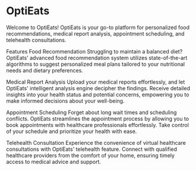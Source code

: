 # OptiEats
Welcome to OptiEats! OptiEats is your go-to platform for personalized food recommendations, medical report analysis, appointment scheduling, and telehealth consultations.

Features
Food Recommendation
Struggling to maintain a balanced diet? OptiEats' advanced food recommendation system utilizes state-of-the-art algorithms to suggest personalized meal plans tailored to your nutritional needs and dietary preferences.

Medical Report Analysis
Upload your medical reports effortlessly, and let OptiEats' intelligent analysis engine decipher the findings. Receive detailed insights into your health status and potential concerns, empowering you to make informed decisions about your well-being.

Appointment Scheduling
Forget about long wait times and scheduling conflicts. OptiEats streamlines the appointment process by allowing you to book appointments with healthcare professionals effortlessly. Take control of your schedule and prioritize your health with ease.

Telehealth Consultation
Experience the convenience of virtual healthcare consultations with OptiEats' telehealth feature. Connect with qualified healthcare providers from the comfort of your home, ensuring timely access to medical advice and support.
